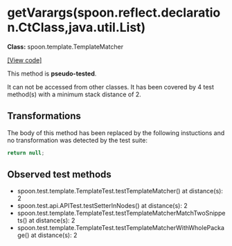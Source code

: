 # getVarargs(spoon.reflect.declaration.CtClass,java.util.List)

**Class:** spoon.template.TemplateMatcher

[[View code]](https://github.com/INRIA/spoon/blob/fd878bc71b73fc1da82356eaa6578f760c70f0de/src/main/java//spoon/template/TemplateMatcher.java#L116)

This method is **pseudo-tested**.


It can not be accessed from other classes. 
It has been covered by 4 test method(s) with a minimum stack distance of 2.

## Transformations


The body of this method has been replaced by the following instuctions and no transformation was detected by the test suite:

```Java
return null;
```





## Observed test methods

* spoon.test.template.TemplateTest.testTemplateMatcher() at distance(s): 2
* spoon.test.api.APITest.testSetterInNodes() at distance(s): 2
* spoon.test.template.TemplateTest.testTemplateMatcherMatchTwoSnippets() at distance(s): 2
* spoon.test.template.TemplateTest.testTemplateMatcherWithWholePackage() at distance(s): 2

